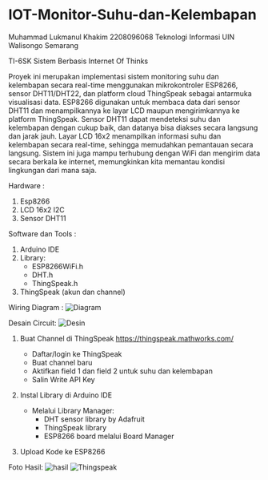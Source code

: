 # IOT-Monitor-Suhu-dan-Kelembapan

Muhammad Lukmanul Khakim
2208096068
Teknologi Informasi
UIN Walisongo Semarang

TI-6SK
Sistem Berbasis Internet Of Thinks

Proyek ini merupakan implementasi sistem monitoring suhu dan kelembapan secara real-time menggunakan mikrokontroler ESP8266, sensor DHT11/DHT22, dan platform cloud ThingSpeak sebagai antarmuka visualisasi data. ESP8266 digunakan untuk membaca data dari sensor DHT11 dan menampilkannya ke layar LCD maupun mengirimkannya ke platform ThingSpeak. Sensor DHT11 dapat mendeteksi suhu dan kelembapan dengan cukup baik, dan datanya bisa diakses secara langsung dan jarak jauh. Layar LCD 16x2 menampilkan informasi suhu dan kelembapan secara real-time, sehingga memudahkan pemantauan secara langsung. Sistem ini juga mampu terhubung dengan WiFi dan mengirim data secara berkala ke internet, memungkinkan kita memantau kondisi lingkungan dari mana saja.


Hardware :
1. Esp8266
2. LCD 16x2 l2C
3. Sensor DHT11

Software dan Tools :
1. Arduino IDE
2. Library:
   - ESP8266WiFi.h
   - DHT.h
   - ThingSpeak.h
4. ThingSpeak (akun dan channel)

Wiring Diagram :
![Diagram](https://github.com/user-attachments/assets/aa06326a-987d-4a6c-88f5-24241e1ed06c)

Desain Circuit:
![Desin](https://github.com/user-attachments/assets/2c44d758-de7e-499a-be81-e6c6c8a34a98)

1. Buat Channel di ThingSpeak
   https://thingspeak.mathworks.com/
   - Daftar/login ke ThingSpeak
   - Buat channel baru
   - Aktifkan field 1 dan field 2 untuk suhu dan kelembapan
   - Salin Write API Key
3. Instal Library di Arduino IDE
   - Melalui Library Manager:
     - DHT sensor library by Adafruit
     - ThingSpeak library
     - ESP8266 board melalui Board Manager

4. Upload Kode ke ESP8266


Foto Hasil:
![hasil](https://github.com/user-attachments/assets/ba694b21-195f-4a93-b8d0-eb85877c2173)
![Thingspeak](https://github.com/user-attachments/assets/23d1ebe9-eed6-46c1-a77d-ce1b679689a1)
